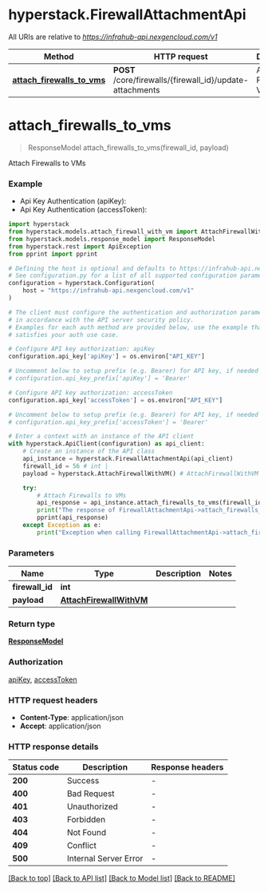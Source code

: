 # hyperstack.FirewallAttachmentApi

All URIs are relative to *https://infrahub-api.nexgencloud.com/v1*

Method | HTTP request | Description
------------- | ------------- | -------------
[**attach_firewalls_to_vms**](FirewallAttachmentApi.md#attach_firewalls_to_vms) | **POST** /core/firewalls/{firewall_id}/update-attachments | Attach Firewalls to VMs


# **attach_firewalls_to_vms**
> ResponseModel attach_firewalls_to_vms(firewall_id, payload)

Attach Firewalls to VMs

### Example

* Api Key Authentication (apiKey):
* Api Key Authentication (accessToken):

```python
import hyperstack
from hyperstack.models.attach_firewall_with_vm import AttachFirewallWithVM
from hyperstack.models.response_model import ResponseModel
from hyperstack.rest import ApiException
from pprint import pprint

# Defining the host is optional and defaults to https://infrahub-api.nexgencloud.com/v1
# See configuration.py for a list of all supported configuration parameters.
configuration = hyperstack.Configuration(
    host = "https://infrahub-api.nexgencloud.com/v1"
)

# The client must configure the authentication and authorization parameters
# in accordance with the API server security policy.
# Examples for each auth method are provided below, use the example that
# satisfies your auth use case.

# Configure API key authorization: apiKey
configuration.api_key['apiKey'] = os.environ["API_KEY"]

# Uncomment below to setup prefix (e.g. Bearer) for API key, if needed
# configuration.api_key_prefix['apiKey'] = 'Bearer'

# Configure API key authorization: accessToken
configuration.api_key['accessToken'] = os.environ["API_KEY"]

# Uncomment below to setup prefix (e.g. Bearer) for API key, if needed
# configuration.api_key_prefix['accessToken'] = 'Bearer'

# Enter a context with an instance of the API client
with hyperstack.ApiClient(configuration) as api_client:
    # Create an instance of the API class
    api_instance = hyperstack.FirewallAttachmentApi(api_client)
    firewall_id = 56 # int | 
    payload = hyperstack.AttachFirewallWithVM() # AttachFirewallWithVM | 

    try:
        # Attach Firewalls to VMs
        api_response = api_instance.attach_firewalls_to_vms(firewall_id, payload)
        print("The response of FirewallAttachmentApi->attach_firewalls_to_vms:\n")
        pprint(api_response)
    except Exception as e:
        print("Exception when calling FirewallAttachmentApi->attach_firewalls_to_vms: %s\n" % e)
```



### Parameters


Name | Type | Description  | Notes
------------- | ------------- | ------------- | -------------
 **firewall_id** | **int**|  | 
 **payload** | [**AttachFirewallWithVM**](AttachFirewallWithVM.md)|  | 

### Return type

[**ResponseModel**](ResponseModel.md)

### Authorization

[apiKey](../README.md#apiKey), [accessToken](../README.md#accessToken)

### HTTP request headers

 - **Content-Type**: application/json
 - **Accept**: application/json

### HTTP response details

| Status code | Description | Response headers |
|-------------|-------------|------------------|
**200** | Success |  -  |
**400** | Bad Request |  -  |
**401** | Unauthorized |  -  |
**403** | Forbidden |  -  |
**404** | Not Found |  -  |
**409** | Conflict |  -  |
**500** | Internal Server Error |  -  |

[[Back to top]](#) [[Back to API list]](../README.md#documentation-for-api-endpoints) [[Back to Model list]](../README.md#documentation-for-models) [[Back to README]](../README.md)


